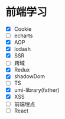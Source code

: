 # 前端学习
- [x] Cookie
- [ ] echarts
- [x] AOP
- [x] lodash
- [x] SSR
- [ ] 跨域
- [x] Redux
- [x] shadowDom
- [ ] TS
- [x] umi-library(father)
- [x] XSS
- [ ] 前端埋点
- [ ] React